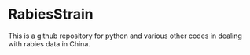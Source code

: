# RabiesStrain

This is a github repository for python and various other codes in dealing with rabies data in China. 
